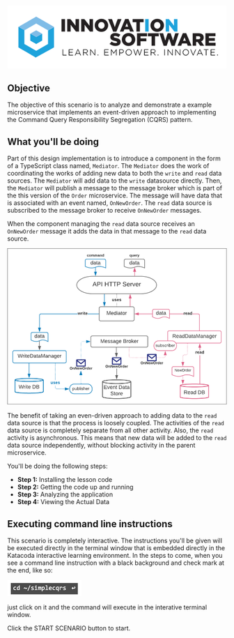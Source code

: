 ![logo](12factor-001/assets/logo-sm.png)

## Objective
The objective of this scenario is to analyze and demonstrate a example microservice that implements an event-driven approach to implementing the Command Query Responsibility Segregation (CQRS) pattern.

## What you'll be doing 

Part of this design implementation is to introduce a component in the form of a TypeScript class named, `Mediator`. The `Mediator` does the work of coordinating the works of adding new data to both the `write` and `read` data sources. The `Mediator` will add data to the `write` datasource directly. Then, the `Mediator` will publish a message to the message broker which is part of the this version of the `Order` microservice. The message will have data that is associated with an event named, `OnNewOrder`. The `read` data source is subscribed to the message broker to receive `OnNewOrder` messages.

When the component managing the `read` data source receives an `OnNewOrder` message it adds the data in that message to the `read` data source.


![Event Driven Architecture](msdb-004/assets/CQRS-basic-mediator.png)

The benefit of taking an even-driven approach to adding data to the `read` data source is that the process is loosely coupled. The activities of the `read` data source is completely separate from all other activity. Also, the `read` activity is asynchronous. This means that new data will be added to the `read` data source independently, without blocking activity in the parent microservice.


You'll be doing the following steps:

* **Step 1:** Installing the lesson code
* **Step 2:** Getting the code up and running
* **Step 3:** Analyzing the application
* **Step 4:** Viewing the Actual Data

## Executing command line instructions 

This scenario is completely interactive. The instructions you'll be given will be executed directly in the terminal window that is embedded directly in the Katacoda interactive learning environment. In the steps to come, when you see a command line instruction with a black background and check mark at the end, like so:

![Katacoda command line](msdb-004/assets/command-01.png)

just click on it and the command will execute in the interative terminal window.

Click the START SCENARIO button to start.